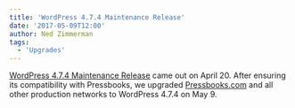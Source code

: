 ```yaml
---
title: 'WordPress 4.7.4 Maintenance Release'
date: '2017-05-09T12:00'
author: Ned Zimmerman
tags:
  - 'Upgrades'
---
```


[WordPress 4.7.4 Maintenance Release](https://wordpress.org/news/2017/04/wordpress-4-7-4/) came
out on April 20. After ensuring its compatibility with Pressbooks, we
upgraded [Pressbooks.com](https://pressbooks.com/) and all other production networks to
WordPress 4.7.4 on May 9.
